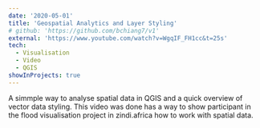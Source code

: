 ```yaml
---
date: '2020-05-01'
title: 'Geospatial Analytics and Layer Styling'
# github: 'https://github.com/bchiang7/v1'
external: 'https://www.youtube.com/watch?v=WgqIF_FH1cc&t=25s'
tech:
  - Visualisation
  - Video
  - QGIS
showInProjects: true
---
```


A simmple way to analyse spatial data in QGIS and a quick overview of vector data styling. This video was done has a way to show participant in the flood visualisation project in zindi.africa how to work with spatial data.
